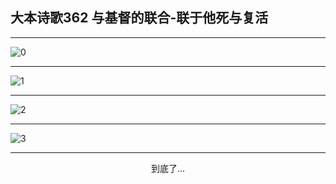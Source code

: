
## 大本诗歌362 与基督的联合-联于他死与复活
        
<div id="aplayer0"></div>

---

<img alt="0" data-original="/data/d0362/0">

---

<img alt="1" data-original="/data/d0362/1">

---

<img alt="2" data-original="/data/d0362/2">

---

<img alt="3" data-original="/data/d0362/3">

---

<p style="text-align: center">到底了...</p>

<script src="/js/dist-view.js"></script>

<script>
MAIN.id = 'd0362';
        
const ap0 = new APlayer({
    container: document.getElementById('aplayer0'),
    volume: 1,
    loop: 'none',
    preload: 'none',
    audio: [{
        name: '大本诗歌362.mp3',
        artist: '大本诗歌',
        url: 'https://res.wx.qq.com/voice/getvoice?mediaid=MzI0NTk3MDM5M18yMjQ3NDkxOTM3',
        cover: '/favicon'
    }]
});
</script>
